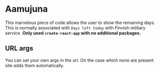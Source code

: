 # Aamujuna

This marvelous piece of code allows the user to show the remaining days. This is normally associated with `Days left today` with Finnish military service. __Only used `create-react-app` with _no_ additional packages.__

## URL args

You can set your own args in the url. On the case which none are present site adds them automatically.
